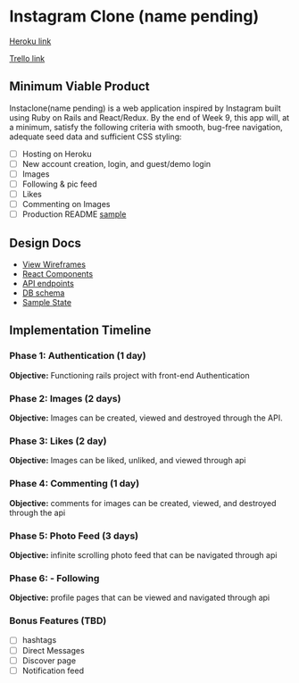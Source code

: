 # Instagram Clone (name pending)

[Heroku link][heroku]

[Trello link][trello]

[heroku]:https://full-stack-project-insta-clone.herokuapp.com/
[trello]:https://trello.com/b/pSOe6bhM/full-stack-project-instagram

## Minimum Viable Product

Instaclone(name pending) is a web application inspired by Instagram built using Ruby on Rails
and React/Redux.  By the end of Week 9, this app will, at a minimum, satisfy the
following criteria with smooth, bug-free navigation, adequate seed data and
sufficient CSS styling:

- [ ] Hosting on Heroku
- [ ] New account creation, login, and guest/demo login
- [ ] Images
- [ ] Following & pic feed
- [ ] Likes
- [ ] Commenting on Images
- [ ] Production README [sample](docs/production_readme.md)

## Design Docs
* [View Wireframes][wireframes]
* [React Components][components]
* [API endpoints][api-endpoints]
* [DB schema][schema]
* [Sample State][sample-state]

[wireframes]: docs/wireframes
[components]: docs/component-hierarchy.md
[sample-state]: docs/sample-state.md
[api-endpoints]: docs/api-endpoints.md
[schema]: docs/schema.md

## Implementation Timeline

### Phase 1: Authentication (1 day)

**Objective:** Functioning rails project with front-end Authentication

### Phase 2: Images (2 days)

**Objective:** Images can be created, viewed and destroyed through
the API.

### Phase 3: Likes (2 day)

**Objective:** Images can be liked, unliked, and viewed through api

### Phase 4: Commenting (1 day)

**Objective:** comments for images can be created, viewed, and
destroyed through the api

### Phase 5: Photo Feed (3 days)

**Objective:** infinite scrolling photo feed that can be navigated
through api

### Phase 6: - Following

**Objective:** profile pages that can be viewed and navigated
through api

### Bonus Features (TBD)
- [ ] hashtags
- [ ] Direct Messages
- [ ] Discover page
- [ ] Notification feed
